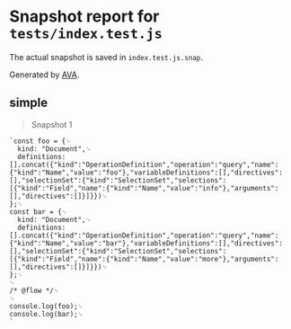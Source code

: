 # Snapshot report for `tests/index.test.js`

The actual snapshot is saved in `index.test.js.snap`.

Generated by [AVA](https://avajs.dev).

## simple

> Snapshot 1

    `const foo = {␊
      kind: "Document",␊
      definitions: [].concat({"kind":"OperationDefinition","operation":"query","name":{"kind":"Name","value":"foo"},"variableDefinitions":[],"directives":[],"selectionSet":{"kind":"SelectionSet","selections":[{"kind":"Field","name":{"kind":"Name","value":"info"},"arguments":[],"directives":[]}]}})␊
    };␊
    const bar = {␊
      kind: "Document",␊
      definitions: [].concat({"kind":"OperationDefinition","operation":"query","name":{"kind":"Name","value":"bar"},"variableDefinitions":[],"directives":[],"selectionSet":{"kind":"SelectionSet","selections":[{"kind":"Field","name":{"kind":"Name","value":"more"},"arguments":[],"directives":[]}]}})␊
    };␊
    ␊
    /* @flow */␊
    ␊
    console.log(foo);␊
    console.log(bar);␊
    `
